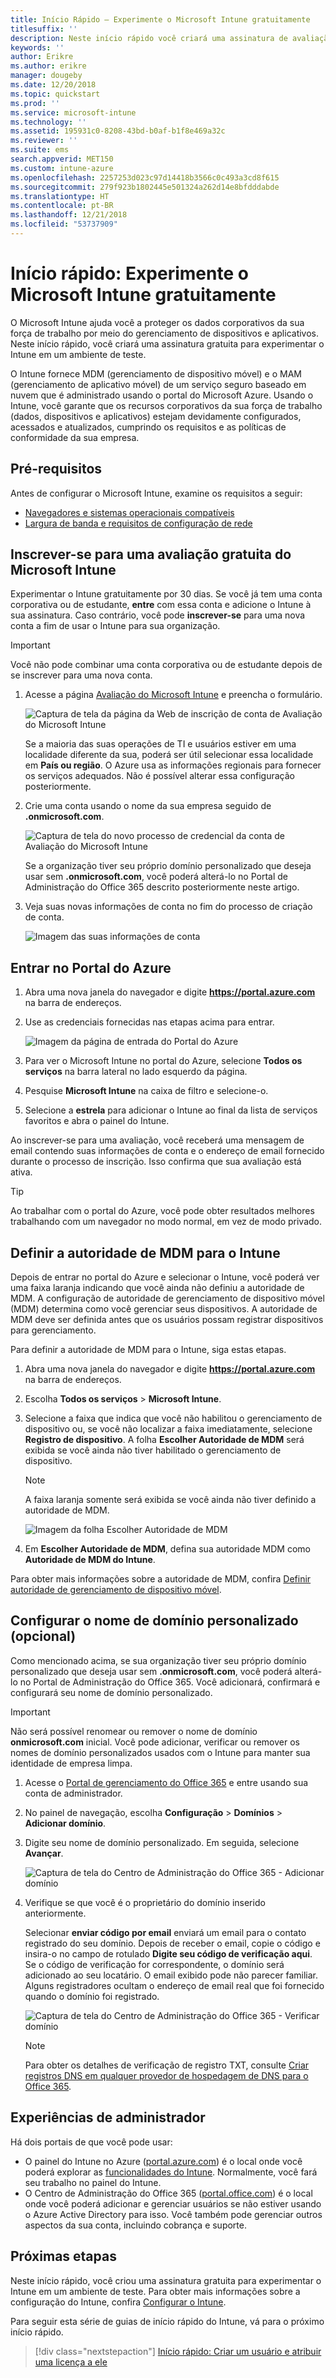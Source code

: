 ```yaml
---
title: Início Rápido – Experimente o Microsoft Intune gratuitamente
titlesuffix: ''
description: Neste início rápido você criará uma assinatura de avaliação gratuita, entenderá as configurações compatíveis e os requisitos de rede e, opcionalmente, configurará seu nome de domínio.
keywords: ''
author: Erikre
ms.author: erikre
manager: dougeby
ms.date: 12/20/2018
ms.topic: quickstart
ms.prod: ''
ms.service: microsoft-intune
ms.technology: ''
ms.assetid: 195931c0-8208-43bd-b0af-b1f8e469a32c
ms.reviewer: ''
ms.suite: ems
search.appverid: MET150
ms.custom: intune-azure
ms.openlocfilehash: 2257253d023c97d14418b3566c0c493a3cd8f615
ms.sourcegitcommit: 279f923b1802445e501324a262d14e8bfdddabde
ms.translationtype: HT
ms.contentlocale: pt-BR
ms.lasthandoff: 12/21/2018
ms.locfileid: "53737909"
---
```

# <a name="quickstart-try-microsoft-intune-for-free"></a>Início rápido: Experimente o Microsoft Intune gratuitamente 

O Microsoft Intune ajuda você a proteger os dados corporativos da sua força de trabalho por meio do gerenciamento de dispositivos e aplicativos. Neste início rápido, você criará uma assinatura gratuita para experimentar o Intune em um ambiente de teste.

O Intune fornece MDM (gerenciamento de dispositivo móvel) e o MAM (gerenciamento de aplicativo móvel) de um serviço seguro baseado em nuvem que é administrado usando o portal do Microsoft Azure. Usando o Intune, você garante que os recursos corporativos da sua força de trabalho (dados, dispositivos e aplicativos) estejam devidamente configurados, acessados e atualizados, cumprindo os requisitos e as políticas de conformidade da sua empresa. 

## <a name="prerequisites"></a>Pré-requisitos
Antes de configurar o Microsoft Intune, examine os requisitos a seguir:

   - [Navegadores e sistemas operacionais compatíveis](supported-devices-browsers.md) 
   - [Largura de banda e requisitos de configuração de rede](network-bandwidth-use.md)

## <a name="sign-up-for-a-microsoft-intune-free-trial"></a>Inscrever-se para uma avaliação gratuita do Microsoft Intune

Experimentar o Intune gratuitamente por 30 dias. Se você já tem uma conta corporativa ou de estudante, **entre** com essa conta e adicione o Intune à sua assinatura. Caso contrário, você pode **inscrever-se** para uma nova conta a fim de usar o Intune para sua organização.

> [!IMPORTANT]
> Você não pode combinar uma conta corporativa ou de estudante depois de se inscrever para uma nova conta.

1. Acesse a página [Avaliação do Microsoft Intune](https://go.microsoft.com/fwlink/?linkid=2019088) e preencha o formulário.

    ![Captura de tela da página da Web de inscrição de conta de Avaliação do Microsoft Intune](./media/account-sign-up-site-full-browser.png)

    Se a maioria das suas operações de TI e usuários estiver em uma localidade diferente da sua, poderá ser útil selecionar essa localidade em **País ou região**. O Azure usa as informações regionais para fornecer os serviços adequados. Não é possível alterar essa configuração posteriormente.

2. Crie uma conta usando o nome da sua empresa seguido de **.onmicrosoft.com**. 

    ![Captura de tela do novo processo de credencial da conta de Avaliação do Microsoft Intune](./media/account-sign-up-site-user-id.png)

    Se a organização tiver seu próprio domínio personalizado que deseja usar sem **.onmicrosoft.com**, você poderá alterá-lo no Portal de Administração do Office 365 descrito posteriormente neste artigo.

3. Veja suas novas informações de conta no fim do processo de criação de conta.

    ![Imagem das suas informações de conta](./media/intune-end-of-sign-up-process.png) 

## <a name="sign-in-to-the-azure-portal"></a>Entrar no Portal do Azure

1. Abra uma nova janela do navegador e digite **https://portal.azure.com** na barra de endereços. 
2. Use as credenciais fornecidas nas etapas acima para entrar.

    ![Imagem da página de entrada do Portal do Azure](./media/azure-portal-signin.png)

3. Para ver o Microsoft Intune no portal do Azure, selecione **Todos os serviços** na barra lateral no lado esquerdo da página.
4. Pesquise **Microsoft Intune** na caixa de filtro e selecione-o.
5. Selecione a **estrela** para adicionar o Intune ao final da lista de serviços favoritos e abra o painel do Intune.

Ao inscrever-se para uma avaliação, você receberá uma mensagem de email contendo suas informações de conta e o endereço de email fornecido durante o processo de inscrição. Isso confirma que sua avaliação está ativa.

> [!TIP]
> Ao trabalhar com o portal do Azure, você pode obter resultados melhores trabalhando com um navegador no modo normal, em vez de modo privado.

## <a name="set-the-mdm-authority-to-intune"></a>Definir a autoridade de MDM para o Intune

Depois de entrar no portal do Azure e selecionar o Intune, você poderá ver uma faixa laranja indicando que você ainda não definiu a autoridade de MDM. A configuração de autoridade de gerenciamento de dispositivo móvel (MDM) determina como você gerenciar seus dispositivos. A autoridade de MDM deve ser definida antes que os usuários possam registrar dispositivos para gerenciamento.

Para definir a autoridade de MDM para o Intune, siga estas etapas.

1. Abra uma nova janela do navegador e digite **https://portal.azure.com** na barra de endereços. 
2. Escolha **Todos os serviços** > **Microsoft Intune**.
3. Selecione a faixa que indica que você não habilitou o gerenciamento de dispositivo ou, se você não localizar a faixa imediatamente, selecione **Registro de dispositivo**. A folha **Escolher Autoridade de MDM** será exibida se você ainda não tiver habilitado o gerenciamento de dispositivo.

    > [!NOTE]
    > A faixa laranja somente será exibida se você ainda não tiver definido a autoridade de MDM.

    ![Imagem da folha Escolher Autoridade de MDM](./media/choose-mdm-authority.png) 

4. Em **Escolher Autoridade de MDM**, defina sua autoridade MDM como **Autoridade de MDM do Intune**.

Para obter mais informações sobre a autoridade de MDM, confira [Definir autoridade de gerenciamento de dispositivo móvel](mdm-authority-set.md).

## <a name="configure-your-custom-domain-name-optional"></a>Configurar o nome de domínio personalizado (opcional)

Como mencionado acima, se sua organização tiver seu próprio domínio personalizado que deseja usar sem **.onmicrosoft.com**, você poderá alterá-lo no Portal de Administração do Office 365. Você adicionará, confirmará e configurará seu nome de domínio personalizado.  

> [!IMPORTANT]
> Não será possível renomear ou remover o nome de domínio **onmicrosoft.com** inicial. Você pode adicionar, verificar ou remover os nomes de domínio personalizados usados com o Intune para manter sua identidade de empresa limpa.

1. Acesse o [Portal de gerenciamento do Office 365](https://portal.office.com/Admin/Default.aspx) e entre usando sua conta de administrador.

2. No painel de navegação, escolha **Configuração** > **Domínios** > **Adicionar domínio**.

3. Digite seu nome de domínio personalizado. Em seguida, selecione **Avançar**.

   ![Captura de tela do Centro de Administração do Office 365 - Adicionar domínio](./media/domain-custom-add.png)

4. Verifique se que você é o proprietário do domínio inserido anteriormente. 
    
    Selecionar **enviar código por email** enviará um email para o contato registrado do seu domínio. Depois de receber o email, copie o código e insira-o no campo de rotulado **Digite seu código de verificação aqui**. Se o código de verificação for correspondente, o domínio será adicionado ao seu locatário. O email exibido pode não parecer familiar. Alguns registradores ocultam o endereço de email real que foi fornecido quando o domínio foi registrado.

   ![Captura de tela do Centro de Administração do Office 365 - Verificar domínio](./media/domain-custom-verify.png)

   > [!NOTE]
   > Para obter os detalhes de verificação de registro TXT, consulte [Criar registros DNS em qualquer provedor de hospedagem de DNS para o Office 365](https://support.office.com/article/Create-DNS-records-at-any-DNS-hosting-provider-for-Office-365-7B7B075D-79F9-4E37-8A9E-FB60C1D95166).

## <a name="admin-experiences"></a>Experiências de administrador

Há dois portais de que você pode usar:
- O painel do Intune no Azure ([portal.azure.com](https://portal.azure.com)) é o local onde você poderá explorar as [funcionalidades do Intune](what-is-intune.md). Normalmente, você fará seu trabalho no painel do Intune.
- O Centro de Administração do Office 365 ([portal.office.com](https://portal.office.com)) é o local onde você poderá adicionar e gerenciar usuários se não estiver usando o Azure Active Directory para isso. Você também pode gerenciar outros aspectos da sua conta, incluindo cobrança e suporte.

## <a name="next-steps"></a>Próximas etapas

Neste início rápido, você criou uma assinatura gratuita para experimentar o Intune em um ambiente de teste. Para obter mais informações sobre a configuração do Intune, confira [Configurar o Intune](setup-steps.md).

Para seguir esta série de guias de início rápido do Intune, vá para o próximo início rápido.

> [!div class="nextstepaction"]
> [Início rápido: Criar um usuário e atribuir uma licença a ele](quickstart-create-user.md)
